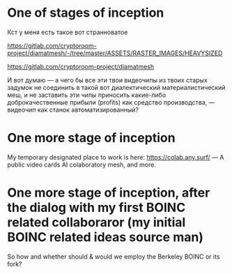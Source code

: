 # One of stages of inception

Кст у меня есть такое вот странноватое

https://gitlab.com/cryptoroom-project/diamatmesh/-/tree/master/ASSETS/RASTER_IMAGES/HEAVYSIZED

https://gitlab.com/cryptoroom-project/diamatmesh

И вот думаю — а чего бы все эти твои видеочипы из твоих старых задумок не соединить в такой вот диалектический материалистический меш,
и не заставить эти чипы приносить какие-либо доброкачественные прибыли (profits) как средство производства, — видеочип как станок автоматизированный?

# One more stage of inception

My temporary designated place to work is here: https://colab.any.surf/ — A public video cards AI colaboratory mesh, and more.

# One more stage of inception, after the dialog with my first BOINC related collaboraror (my initial BOINC related ideas source man)

So how and whether should & would we employ the Berkeley BOINC or its fork?
